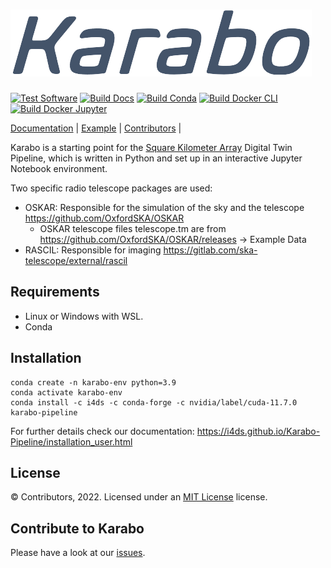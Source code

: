![Alt text](doc/src/_static/logo.png?raw=true "Karabo")
===========
[![Test Software](https://github.com/i4Ds/Karabo-Pipeline/actions/workflows/test.yaml/badge.svg)](https://github.com/i4Ds/Karabo-Pipeline/actions/workflows/test.yaml)
[![Build Docs](https://github.com/i4Ds/Karabo-Pipeline/actions/workflows/build-docs.yaml/badge.svg)](https://github.com/i4Ds/Karabo-Pipeline/actions/workflows/build-docs.yaml)
[![Build Conda](https://github.com/i4Ds/Karabo-Pipeline/actions/workflows/conda-build.yml/badge.svg)](https://github.com/i4Ds/Karabo-Pipeline/actions/workflows/conda-build.yml)
[![Build Docker CLI](https://github.com/i4Ds/Karabo-Pipeline/actions/workflows/build-cli-docker-image.yml/badge.svg)](https://github.com/i4Ds/Karabo-Pipeline/actions/workflows/build-cli-docker-image.yml)
[![Build Docker Jupyter](https://github.com/i4Ds/Karabo-Pipeline/actions/workflows/build-jupyter-docker-image.yml/badge.svg)](https://github.com/i4Ds/Karabo-Pipeline/actions/workflows/build-jupyter-docker-image.yml)

[Documentation](https://i4ds.github.io/Karabo-Pipeline/) |
[Example](karabo/examples/how_to_use_karabo_example.ipynb) |
[Contributors](CONTRIBUTORS.md) |

Karabo is a starting point for the [Square Kilometer Array](https://www.skatelescope.org/the-ska-project/) Digital Twin Pipeline, which is written in Python and set up in an interactive Jupyter Notebook environment.

Two specific radio telescope packages are used:

- OSKAR: Responsible for the simulation of the sky and the telescope https://github.com/OxfordSKA/OSKAR
	- OSKAR telescope files telescope.tm are from https://github.com/OxfordSKA/OSKAR/releases -> Example Data
- RASCIL: Responsible for imaging https://gitlab.com/ska-telescope/external/rascil

Requirements
------------

- Linux or Windows with WSL. 
- Conda

Installation
------------

```shell
conda create -n karabo-env python=3.9
conda activate karabo-env
conda install -c i4ds -c conda-forge -c nvidia/label/cuda-11.7.0 karabo-pipeline
```

For further details check our documentation:
https://i4ds.github.io/Karabo-Pipeline/installation_user.html

License
-------
© Contributors, 2022. Licensed under an [MIT License](https://github.com/i4Ds/Karabo-Pipeline/blob/main/LICENSE) license.

Contribute to Karabo
---------------------
Please have a look at our [issues](https://github.com/i4Ds/Karabo-Pipeline/issues).

